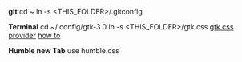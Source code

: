 **git**
cd ~
ln -s <THIS_FOLDER>/.gitconfig

**Terminal**
cd ~/.config/gtk-3.0
ln -s <THIS_FOLDER>/gtk.css 
[gtk css provider](https://developer.gnome.org/gtk3/stable/GtkCssProvider.html)
[how to](http://stackoverflow.com/questions/14410821/how-to-style-gtk-with-custom-css)

**Humble new Tab**
use humble.css